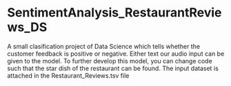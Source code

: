 # SentimentAnalysis_RestaurantReviews_DS
A small clasification project of Data Science which tells whether the customer feedback is positive or negative.
Either text our audio input can be given to the model.
To further develop this model, you can change code such that the star dish of the restaurant can be found.
The input dataset is attached in the Restaurant_Reviews.tsv file
